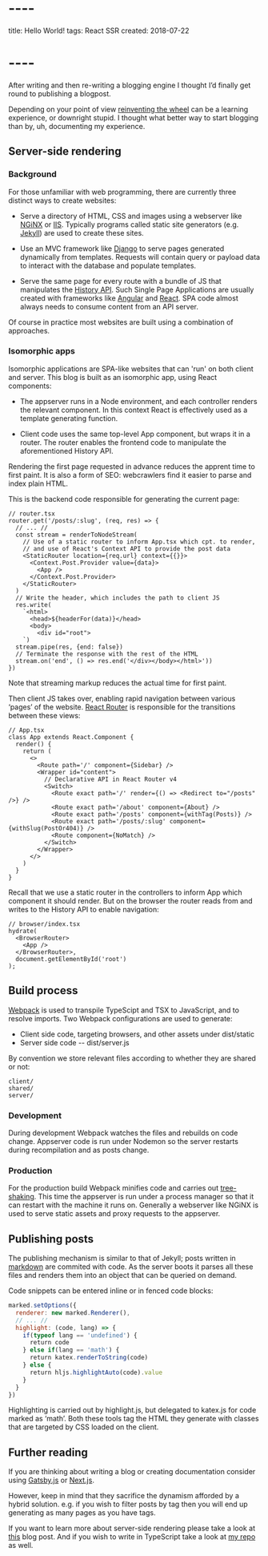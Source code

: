 # ----
title: Hello World!
tags: React SSR
created: 2018-07-22
# ----

After writing and then re-writing a blogging engine I thought I’d finally get round to publishing a blogpost.

Depending on your point of view [reinventing the wheel](https://www.gatsbyjs.org) can be a learning experience, or downright stupid.
I thought what better way to start blogging than by, uh, documenting my experience.

## Server-side rendering

### Background

For those unfamiliar with web programming, there are currently three distinct ways to create websites:

* Serve a directory of HTML, CSS and images using a webserver like [NGiNX](https://www.nginx.com) or [IIS](https://www.iis.net).
  Typically programs called static site generators (e.g. [Jekyll](https://jekyllrb.com)) are used to create these sites.

* Use an MVC framework like [Django](https://www.djangoproject.com) to serve pages generated dynamically from templates.
  Requests will contain query or payload data to interact with the database and populate templates.

* Serve the same page for every route with a bundle of JS that manipulates the [History API](https://developer.mozilla.org/en-US/docs/Web/API/History).
  Such Single Page Applications are usually created with frameworks like [Angular](https://angular.io) and [React](https://reactjs.org).
  SPA code almost always needs to consume content from an API server.

Of course in practice most websites are built using a combination of approaches.

### Isomorphic apps

Isomorphic applications are SPA-like websites that can 'run' on both client and server.
This blog is built as an isomorphic app, using React components:

* The appserver runs in a Node environment, and each controller renders the relevant component.
  In this context React is effectively used as a template generating function.

* Client code uses the same top-level App component, but wraps it in a router.
  The router enables the frontend code to manipulate the aforementioned History API.

Rendering the first page requested in advance reduces the apprent time to first paint.
It is also a form of SEO: webcrawlers find it easier to parse and index plain HTML.

This is the backend code responsible for generating the current page:

```tsx
// router.tsx
router.get('/posts/:slug', (req, res) => {
  // ... //
  const stream = renderToNodeStream(
    // Use of a static router to inform App.tsx which cpt. to render,
    // and use of React's Context API to provide the post data
    <StaticRouter location={req.url} context={{}}>
      <Context.Post.Provider value={data}>
        <App />
      </Context.Post.Provider>
    </StaticRouter>
  )
  // Write the header, which includes the path to client JS
  res.write(
    `<html>
      <head>${headerFor(data)}</head>
      <body>
        <div id="root">
    `)
  stream.pipe(res, {end: false})
  // Terminate the response with the rest of the HTML
  stream.on('end', () => res.end('</div></body></html>'))
})
```

Note that streaming markup reduces the actual time for first paint.

Then client JS takes over, enabling rapid navigation between various ‘pages’ of the website.
[React Router](https://github.com/ReactTraining/react-router) is responsible for the transitions between these views:

```tsx
// App.tsx
class App extends React.Component {
  render() {
    return (
      <>
        <Route path='/' component={Sidebar} />
        <Wrapper id="content">
          // Declarative API in React Router v4
          <Switch>
            <Route exact path='/' render={() => <Redirect to="/posts" />} />
            <Route exact path='/about' component={About} />
            <Route exact path='/posts' component={withTag(Posts)} />
            <Route exact path='/posts/:slug' component={withSlug(PostOr404)} />
            <Route component={NoMatch} />
          </Switch>
        </Wrapper>
      </>
    )
  }
}
```

Recall that we use a static router in the controllers to inform App which component it should render.
But on the browser the router reads from and writes to the History API to enable navigation:

```tsx
// browser/index.tsx
hydrate(
  <BrowserRouter>
    <App />
  </BrowserRouter>,
  document.getElementById('root')
);
```

## Build process

[Webpack](https://webpack.js.org/) is used to transpile TypeScipt and TSX to JavaScript, and to resolve imports.
Two Webpack configurations are used to generate:
* Client side code, targeting browsers, and other assets under dist/static
* Server side code -- dist/server.js

By convention we store relevant files according to whether they are shared or not:

```
client/
shared/
server/
```

### Development

During development Webpack watches the files and rebuilds on code change.
Appserver code is run under Nodemon so the server restarts during recompilation and as posts change.

### Production

For the production build Webpack minifies code and carries out [tree-shaking](https://webpack.js.org/guides/tree-shaking/).
This time the appserver is run under a process manager so that it can restart with the machine it runs on.
Generally a webserver like NGiNX is used to serve static assets and proxy requests to the appserver.

## Publishing posts

The publishing mechanism is similar to that of Jekyll; posts written in [markdown](https://github.github.com/gfm/) are commited with code.
As the server boots it parses all these files and renders them into an object that can be queried on demand.

Code snippets can be entered inline or in fenced code blocks: 

```javascript
marked.setOptions({
  renderer: new marked.Renderer(),
  // ... //
  highlight: (code, lang) => {
    if(typeof lang == 'undefined') {
      return code
    } else if(lang == 'math') {
      return katex.renderToString(code)
    } else {
      return hljs.highlightAuto(code).value
    }
  }
})
```

Highlighting is carried out by highlight.js, but delegated to katex.js for code marked as ‘math’.
Both these tools tag the HTML they generate with classes that are targeted by CSS loaded on the client.

## Further reading

If you are thinking about writing a blog or creating documentation consider using [Gatsby.js](https://www.gatsbyjs.org) or [Next.js](https://nextjs.org).

However, keep in mind that they sacrifice the dynamism afforded by a hybrid solution.
e.g. if you wish to filter posts by tag then you will end up generating as many pages as you have tags.

If you want to learn more about server-side rendering please take a look at [this](https://tylermcginnis.com/react-router-server-rendering/) blog post.
And if you wish to write in TypeScript take a look at [my repo](https://github.com/bfdes/bfdes.in) as well.
